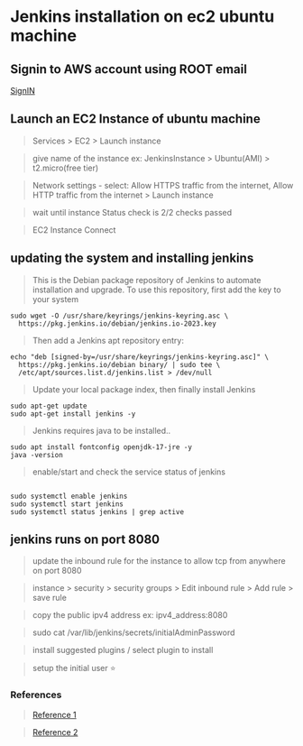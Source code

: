 # Jenkins installation on ec2 ubuntu machine

## Signin to AWS account using ROOT email
[SignIN](https://ap-south-1.console.aws.amazon.com/console/home?region=ap-south-1)

## Launch an EC2 Instance of ubuntu machine

>   Services > EC2 > Launch instance

>   give name of the instance ex: JenkinsInstance > Ubuntu(AMI) > t2.micro(free tier) 

>   Network settings - select: Allow HTTPS traffic from the internet, Allow HTTP traffic from the internet > Launch instance

>   wait until instance Status check is 2/2 checks passed

> EC2 Instance Connect

## updating the system and installing jenkins

>   This is the Debian package repository of Jenkins to automate installation and upgrade. To use this repository, first add the key to your system 

```
sudo wget -O /usr/share/keyrings/jenkins-keyring.asc \
  https://pkg.jenkins.io/debian/jenkins.io-2023.key

```

>   Then add a Jenkins apt repository entry:

```
echo "deb [signed-by=/usr/share/keyrings/jenkins-keyring.asc]" \
  https://pkg.jenkins.io/debian binary/ | sudo tee \
  /etc/apt/sources.list.d/jenkins.list > /dev/null
```

>   Update your local package index, then finally install Jenkins

```
sudo apt-get update
sudo apt-get install jenkins -y

```

>   Jenkins requires java to be installed..

```
sudo apt install fontconfig openjdk-17-jre -y
java -version

```

>   enable/start and check the service status of jenkins

```

sudo systemctl enable jenkins
sudo systemctl start jenkins
sudo systemctl status jenkins | grep active

```

## jenkins runs on port 8080

>   update the inbound rule for the instance to allow tcp from anywhere on port 8080

>   instance > security > security groups > Edit inbound rule > Add rule > save rule

>   copy the public ipv4 address ex: ipv4_address:8080

>   sudo cat /var/lib/jenkins/secrets/initialAdminPassword

>  install suggested plugins / select plugin to install

>   setup the initial user ⭐

### References

>   [Reference 1](https://www.jenkins.io/doc/book/installing/linux/#debianubuntu)

>   [Reference 2](https://pkg.jenkins.io/debian-stable/)